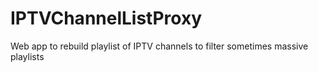 # IPTVChannelListProxy
Web app to rebuild playlist of IPTV channels to filter sometimes massive playlists

